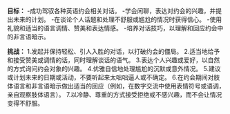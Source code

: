 
**目标：**
-成功驾驭各种英语约会相关对话。
-学会闲聊，表达对约会的兴趣，并提出未来的计划。
-在谈论个人话题和处理不舒服或尴尬的情况时获得信心。
-使用礼貌和适当的语言调情、赞美和表达情感。
-培养对话技巧，以理解和回应约会中的非言语暗示。

**挑战：**
1.发起并保持轻松、引人入胜的对话，以打破约会的僵局。
2.适当地给予和接受赞美或调情的话，同时理解谈话的语气。
3.表达个人兴趣或爱好，以自然的方式询问约会对象的兴趣。
4.优雅自信地处理尴尬的沉默或意外情况。
5.建议或计划未来的日期或活动，不要听起来太咄咄逼人或不确定。
6.在约会期间对肢体语言和非言语暗示做出适当的回应（例如，在数字交流中使用表情符号或语调，亲自观察肢体语言）。
7.以冷静、尊重的方式接受拒绝或不感兴趣，而不会让情况变得不舒服。